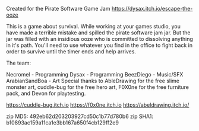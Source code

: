 Created for the Pirate Software Game Jam 
https://dysax.itch.io/escape-the-ooze

This is a game about survival. While working at your games studio, you have made a terrible mistake and spilled the pirate software jam jar. But the jar was filled with an insidious ooze who is committed to dissolving anything in it's path. You'll need to use whatever you find in the office to fight back in order to survive until the timer ends and help arrives.

The team: 

Necromel - Programming
Dysax - Programming
BeezDiego - Music/SFX
ArabianSandBoa - Art
Special thanks to AbleDrawing for the free slime monster art, cuddle-bug for the free hero art, F0X0ne for the free furniture pack, and Devon for playtesting.

https://cuddle-bug.itch.io
https://f0x0ne.itch.io
https://abeldrawing.itch.io/



zip MD5: 492eb62d203203927cd50c1b77d780b6
zip SHA1: b10893ac159a11ca1e3bb167a650f4cb129ff2e9
